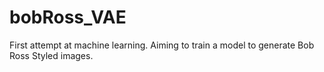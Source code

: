 # bobRoss_VAE
First attempt at machine learning. Aiming to train a model to generate Bob Ross Styled images. 
